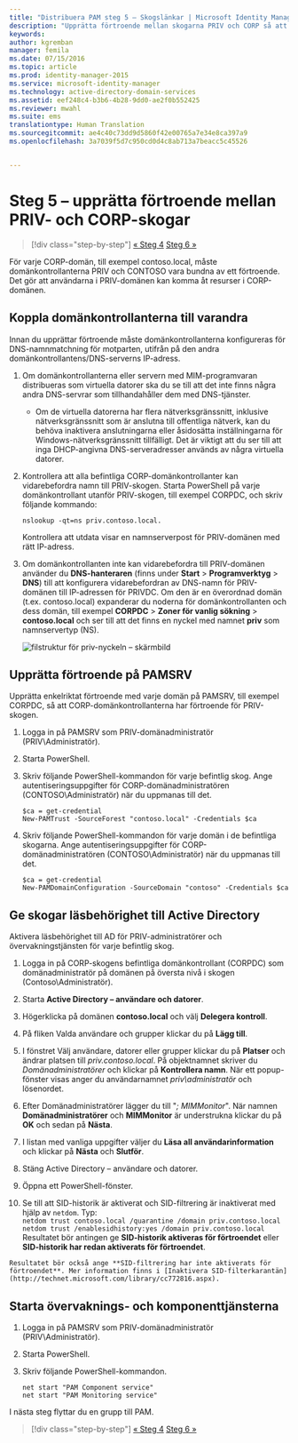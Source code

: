 ```yaml
---
title: "Distribuera PAM steg 5 – Skogslänkar | Microsoft Identity Manager"
description: "Upprätta förtroende mellan skogarna PRIV och CORP så att privilegierade användare i PRIV fortfarande kan komma åt resurser i CORP."
keywords: 
author: kgremban
manager: femila
ms.date: 07/15/2016
ms.topic: article
ms.prod: identity-manager-2015
ms.service: microsoft-identity-manager
ms.technology: active-directory-domain-services
ms.assetid: eef248c4-b3b6-4b28-9dd0-ae2f0b552425
ms.reviewer: mwahl
ms.suite: ems
translationtype: Human Translation
ms.sourcegitcommit: ae4c40c73dd9d5860f42e00765a7e34e8ca397a9
ms.openlocfilehash: 3a7039f5d7c950cd0d4c8ab713a7beacc5c45526


---
```


# Steg 5 – upprätta förtroende mellan PRIV- och CORP-skogar

>[!div class="step-by-step"]
[« Steg 4](step-4-install-mim-components-on-pam-server.md)
[Steg 6 »](step-6-transition-group-to-pam.md)


För varje CORP-domän, till exempel contoso.local, måste domänkontrollanterna PRIV och CONTOSO vara bundna av ett förtroende. Det gör att användarna i PRIV-domänen kan komma åt resurser i CORP-domänen.

## Koppla domänkontrollanterna till varandra

Innan du upprättar förtroende måste domänkontrollanterna konfigureras för DNS-namnmatchning för motparten, utifrån på den andra domänkontrollantens/DNS-serverns IP-adress.

1.  Om domänkontrollanterna eller servern med MIM-programvaran distribueras som virtuella datorer ska du se till att det inte finns några andra DNS-servrar som tillhandahåller dem med DNS-tjänster.
    - Om de virtuella datorerna har flera nätverksgränssnitt, inklusive nätverksgränssnitt som är anslutna till offentliga nätverk, kan du behöva inaktivera anslutningarna eller åsidosätta inställningarna för Windows-nätverksgränssnitt tillfälligt. Det är viktigt att du ser till att inga DHCP-angivna DNS-serveradresser används av några virtuella datorer.

2.  Kontrollera att alla befintliga CORP-domänkontrollanter kan vidarebefordra namn till PRIV-skogen. Starta PowerShell på varje domänkontrollant utanför PRIV-skogen, till exempel CORPDC, och skriv följande kommando:

    ```
    nslookup -qt=ns priv.contoso.local.
    ```
    Kontrollera att utdata visar en namnserverpost för PRIV-domänen med rätt IP-adress.

3.  Om domänkontrollanten inte kan vidarebefordra till PRIV-domänen använder du **DNS-hanteraren** (finns under **Start** > **Programverktyg** > **DNS**) till att konfigurera vidarebefordran av DNS-namn för PRIV-domänen till IP-adressen för PRIVDC. Om den är en överordnad domän (t.ex. contoso.local) expanderar du noderna för domänkontrollanten och dess domän, till exempel **CORPDC** > **Zoner för vanlig sökning** > **contoso.local** och ser till att det finns en nyckel med namnet **priv** som namnservertyp (NS).

    ![filstruktur för priv-nyckeln – skärmbild](./media/PAM_GS_DNS_Manager.png)

## Upprätta förtroende på PAMSRV

Upprätta enkelriktat förtroende med varje domän på PAMSRV, till exempel CORPDC, så att CORP-domänkontrollanterna har förtroende för PRIV-skogen.

1. Logga in på PAMSRV som PRIV-domänadministratör (PRIV\Administratör).

2.  Starta PowerShell.

3.  Skriv följande PowerShell-kommandon för varje befintlig skog. Ange autentiseringsuppgifter för CORP-domänadministratören (CONTOSO\Administratör) när du uppmanas till det.

    ```
    $ca = get-credential
    New-PAMTrust -SourceForest "contoso.local" -Credentials $ca
    ```

4.  Skriv följande PowerShell-kommandon för varje domän i de befintliga skogarna. Ange autentiseringsuppgifter för CORP-domänadministratören (CONTOSO\Administratör) när du uppmanas till det.

    ```
    $ca = get-credential
    New-PAMDomainConfiguration -SourceDomain "contoso" -Credentials $ca
    ```

## Ge skogar läsbehörighet till Active Directory

Aktivera läsbehörighet till AD för PRIV-administratörer och övervakningstjänsten för varje befintlig skog.

1.  Logga in på CORP-skogens befintliga domänkontrollant (CORPDC) som domänadministratör på domänen på översta nivå i skogen (Contoso\Administratör).  
2.  Starta **Active Directory – användare och datorer**.  
3.  Högerklicka på domänen **contoso.local** och välj **Delegera kontroll**.  
4.  På fliken Valda användare och grupper klickar du på **Lägg till**.  
5.  I fönstret Välj användare, datorer eller grupper klickar du på **Platser** och ändrar platsen till *priv.contoso.local*.  På objektnamnet skriver du *Domänadministratörer* och klickar på **Kontrollera namn**. När ett popup-fönster visas anger du användarnamnet *priv\administratör* och lösenordet.  
6.  Efter Domänadministratörer lägger du till "*; MIMMonitor*". När namnen **Domänadministratörer** och **MIMMonitor** är understrukna klickar du på **OK** och sedan på **Nästa**.  
7.  I listan med vanliga uppgifter väljer du **Läsa all användarinformation** och klickar på **Nästa** och **Slutför**.  
8.  Stäng Active Directory – användare och datorer.

9.  Öppna ett PowerShell-fönster.  
10.  Se till att SID-historik är aktiverat och SID-filtrering är inaktiverat med hjälp av `netdom`. Typ:  
    ```
    netdom trust contoso.local /quarantine /domain priv.contoso.local
    netdom trust /enablesidhistory:yes /domain priv.contoso.local
    ```
    Resultatet bör antingen ge **SID-historik aktiveras för förtroendet** eller **SID-historik har redan aktiverats för förtroendet**.

    Resultatet bör också ange **SID-filtrering har inte aktiverats för förtroendet**. Mer information finns i [Inaktivera SID-filterkarantän](http://technet.microsoft.com/library/cc772816.aspx).

## Starta övervaknings- och komponenttjänsterna

1.  Logga in på PAMSRV som PRIV-domänadministratör (PRIV\Administratör).

2.  Starta PowerShell.

3.  Skriv följande PowerShell-kommandon.

    ```
    net start "PAM Component service"
    net start "PAM Monitoring service"
    ```

I nästa steg flyttar du en grupp till PAM.

>[!div class="step-by-step"]
[« Steg 4](step-4-install-mim-components-on-pam-server.md)
[Steg 6 »](step-6-transition-group-to-pam.md)



<!--HONumber=Jul16_HO3-->


